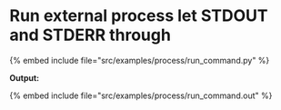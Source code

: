 # Run external process let STDOUT and STDERR through


{% embed include file="src/examples/process/run_command.py" %}

**Output:**

{% embed include file="src/examples/process/run_command.out" %}


